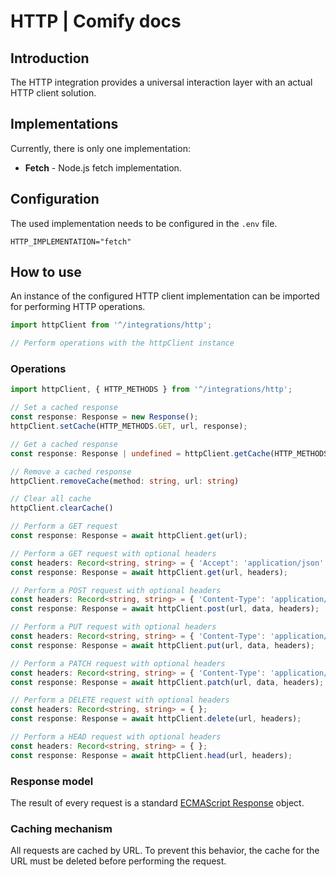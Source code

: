 
# HTTP | Comify docs

## Introduction

The HTTP integration provides a universal interaction layer with an actual HTTP client solution.

## Implementations

Currently, there is only one implementation:

* **Fetch** - Node.js fetch implementation.

## Configuration

The used implementation needs to be configured in the `.env` file.

```env
HTTP_IMPLEMENTATION="fetch"
```

## How to use

An instance of the configured HTTP client implementation can be imported for performing HTTP operations.

```ts
import httpClient from '^/integrations/http';

// Perform operations with the httpClient instance
```

### Operations

```ts
import httpClient, { HTTP_METHODS } from '^/integrations/http';

// Set a cached response
const response: Response = new Response();
httpClient.setCache(HTTP_METHODS.GET, url, response);

// Get a cached response
const response: Response | undefined = httpClient.getCache(HTTP_METHODS.GET, url);

// Remove a cached response
httpClient.removeCache(method: string, url: string)

// Clear all cache
httpClient.clearCache()

// Perform a GET request
const response: Response = await httpClient.get(url);

// Perform a GET request with optional headers
const headers: Record<string, string> = { 'Accept': 'application/json' };
const response: Response = await httpClient.get(url, headers);

// Perform a POST request with optional headers
const headers: Record<string, string> = { 'Content-Type': 'application/json' };
const response: Response = await httpClient.post(url, data, headers);

// Perform a PUT request with optional headers
const headers: Record<string, string> = { 'Content-Type': 'application/json' };
const response: Response = await httpClient.put(url, data, headers);

// Perform a PATCH request with optional headers
const headers: Record<string, string> = { 'Content-Type': 'application/json' };
const response: Response = await httpClient.patch(url, data, headers);

// Perform a DELETE request with optional headers
const headers: Record<string, string> = { };
const response: Response = await httpClient.delete(url, headers);

// Perform a HEAD request with optional headers
const headers: Record<string, string> = { };
const response: Response = await httpClient.head(url, headers);
```

### Response model

The result of every request is a standard [ECMAScript Response](https://developer.mozilla.org/en-US/docs/Web/API/Response) object.

### Caching mechanism

All requests are cached by URL. To prevent this behavior, the cache for the URL must be deleted before performing the request.
